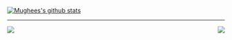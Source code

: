 [![Mughees's github stats](https://github-readme-stats.vercel.app/api?username=mughees-asif&show_icons=true&theme=radical)](https://www.linkedin.com/in/mugheesasif/)

------------------------------------------------------------

<a href="https://github.com/mughees-asif/">
  <img align="left" src="https://github-readme-stats.vercel.app/api/pin/?username=mughees-asif&repo=JavaFX-QMFS-TelemetrySystemGUI&theme=dark" />
</a>

<a href="https://github.com/mughees-asif/">
  <img align="right" src="https://github-readme-stats.vercel.app/api/pin/?username=mughees-asif&repo=android-kotlin" />
</a>
